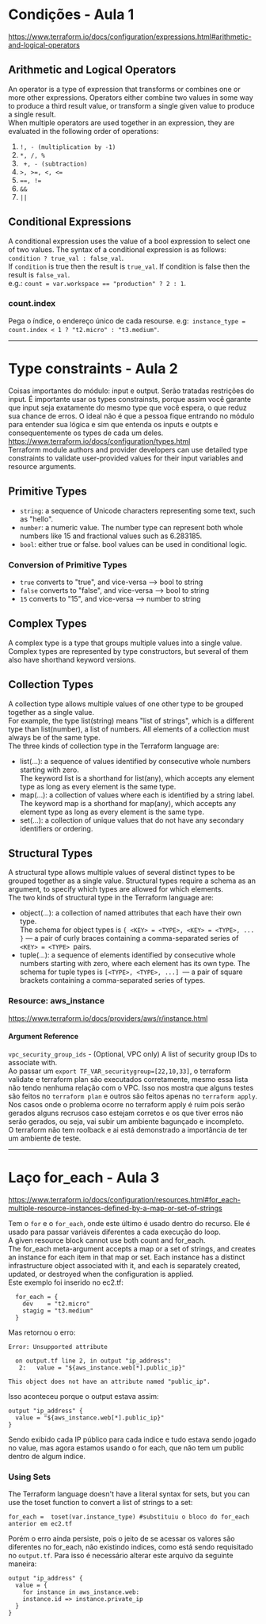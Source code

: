 # Condições - Aula 1
https://www.terraform.io/docs/configuration/expressions.html#arithmetic-and-logical-operators  
## Arithmetic and Logical Operators
An operator is a type of expression that transforms or combines one or more other expressions. Operators either combine two values in some way to produce a third result value, or transform a single given value to produce a single result.  
When multiple operators are used together in an expression, they are evaluated in the following order of operations:
1. ```!, - (multiplication by -1)```
2. ```*, /, %```
3. ``` +, - (subtraction)```
4. ```>, >=, <, <=```
5. ```==, !=```
6. ```&&```
7. ```||```

## Conditional Expressions
A conditional expression uses the value of a bool expression to select one of two values.
The syntax of a conditional expression is as follows: ```condition ? true_val : false_val```.  
If ```condition``` is true then the result is ```true_val```. If condition is false then the result is ```false_val```.  
e.g.: ```count = var.workspace == "production" ? 2 : 1```.  
### count.index
Pega o índice, o endereço único de cada resourse. e.g:``` instance_type = count.index < 1 ? "t2.micro" : "t3.medium"```.  


______
# Type constraints - Aula 2
Coisas importantes do módulo: input e output. Serão tratadas restrições do input.
É importante usar os types constrainsts, porque assim você garante que input seja exatamente do mesmo type que você espera, o que reduz sua chance de erros.
O ideal não é que a pessoa fique entrando no módulo para entender sua lógica e sim que entenda os inputs e outpts e consequentemente os types de cada um deles.   
https://www.terraform.io/docs/configuration/types.html  
Terraform module authors and provider developers can use detailed type constraints to validate user-provided values for their input variables and resource arguments.  
## Primitive Types
* ```string```: a sequence of Unicode characters representing some text, such as "hello".
* ```number```: a numeric value. The number type can represent both whole numbers like 15 and fractional values such as 6.283185.
* ```bool```: either true or false. bool values can be used in conditional logic.  
### Conversion of Primitive Types
* ```true``` converts to "true", and vice-versa --> bool to string
* ```false``` converts to "false", and vice-versa --> bool to string
* ```15``` converts to "15", and vice-versa --> number to string

## Complex Types
A complex type is a type that groups multiple values into a single value. Complex types are represented by type constructors, but several of them also have shorthand keyword versions.
## Collection Types
A collection type allows multiple values of one other type to be grouped together as a single value.  
For example, the type list(string) means "list of strings", which is a different type than list(number), a list of numbers. All elements of a collection must always be of the same type.  
The three kinds of collection type in the Terraform language are:
* list(...): a sequence of values identified by consecutive whole numbers starting with zero.  
The keyword list is a shorthand for list(any), which accepts any element type as long as every element is the same type. 
* map(...): a collection of values where each is identified by a string label.
The keyword map is a shorthand for map(any), which accepts any element type as long as every element is the same type.
* set(...): a collection of unique values that do not have any secondary identifiers or ordering.  

## Structural Types
A structural type allows multiple values of several distinct types to be grouped together as a single value. Structural types require a schema as an argument, to specify which types are allowed for which elements.  
The two kinds of structural type in the Terraform language are: 
* object(...): a collection of named attributes that each have their own type.  
The schema for object types is ```{ <KEY> = <TYPE>, <KEY> = <TYPE>, ... }``` — a pair of curly braces containing a comma-separated series of ```<KEY> = <TYPE> ```pairs. 
* tuple(...): a sequence of elements identified by consecutive whole numbers starting with zero, where each element has its own type.
The schema for tuple types is ```[<TYPE>, <TYPE>, ...] ```— a pair of square brackets containing a comma-separated series of types.  
 
### Resource: aws_instance
https://www.terraform.io/docs/providers/aws/r/instance.html  
#### Argument Reference
```vpc_security_group_ids``` - (Optional, VPC only) A list of security group IDs to associate with.   
Ao passar um ```export TF_VAR_securitygroup=[22,10,33]```, o terraform validate e terraform plan são executados corretamente, mesmo essa lista não tendo nenhuma relação com o VPC. Isso nos mostra que alguns testes são feitos no ```terraform plan``` e outros são feitos apenas no ```terraform apply```. Nos casos onde o problema ocorre no terraform apply é ruim pois serão gerados alguns recrusos caso estejam corretos e os que tiver erros não serão gerados, ou seja, vai subir um ambiente bagunçado e incompleto.  
O terraform não tem roolback e ai está demonstrado a importância de ter um ambiente de teste.  

______
# Laço for_each - Aula 3
https://www.terraform.io/docs/configuration/resources.html#for_each-multiple-resource-instances-defined-by-a-map-or-set-of-strings

Tem o ```for``` e o ```for_each```, onde este último é usado dentro do recurso. Ele é usado para passar variáveis diferentes a cada execução do loop.  
A given resource block cannot use both count and for_each.  
The for_each meta-argument accepts a map or a set of strings, and creates an instance for each item in that map or set. Each instance has a distinct infrastructure object associated with it, and each is separately created, updated, or destroyed when the configuration is applied.  
Este exemplo foi inserido no ec2.tf:  
```
  for_each = {
    dev    = "t2.micro"
    stagig = "t3.medium"
  }
```
Mas retornou o erro:
```
Error: Unsupported attribute

  on output.tf line 2, in output "ip_address":
   2:   value = "${aws_instance.web[*].public_ip}"

This object does not have an attribute named "public_ip".
```
Isso aconteceu porque o output estava assim:
```
output "ip_address" {
  value = "${aws_instance.web[*].public_ip}"
}
```
Sendo exibido cada IP público para cada indice e tudo estava sendo jogado no value, mas agora estamos usando o for each, que não tem um public dentro de algum indice. 
### Using Sets
The Terraform language doesn't have a literal syntax for sets, but you can use the toset function to convert a list of strings to a set:
```
for_each =  toset(var.instance_type) #substituiu o bloco do for_each anterior em ec2.tf
```
Porém o erro ainda persiste, pois o jeito de se acessar os valores são diferentes no for_each, não existindo indices, como está sendo requisitado no ```output.tf```. Para isso é necessário alterar este arquivo da seguinte maneira:
```
output "ip_address" {
  value = {
    for instance in aws_instance.web:
    instance.id => instance.private_ip
  }
}
```
